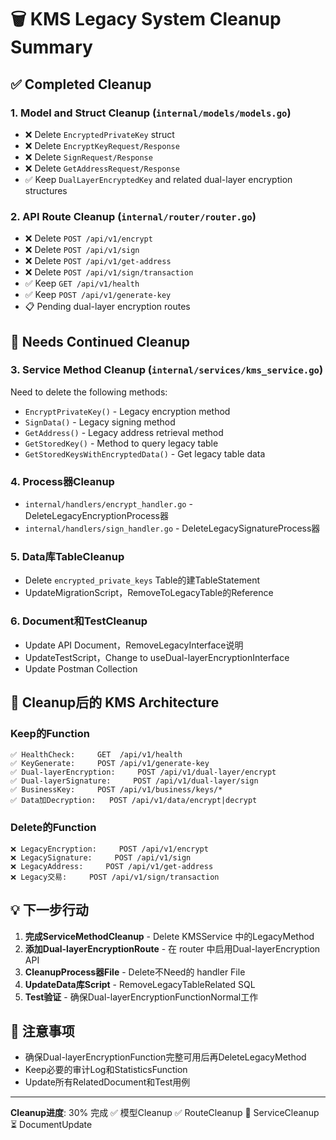 # 🗑️ KMS Legacy System Cleanup Summary

## ✅ Completed Cleanup

### 1. **Model and Struct Cleanup** (`internal/models/models.go`)

- ❌ Delete `EncryptedPrivateKey` struct
- ❌ Delete `EncryptKeyRequest/Response`
- ❌ Delete `SignRequest/Response`
- ❌ Delete `GetAddressRequest/Response`
- ✅ Keep `DualLayerEncryptedKey` and related dual-layer encryption structures

### 2. **API Route Cleanup** (`internal/router/router.go`)

- ❌ Delete `POST /api/v1/encrypt`
- ❌ Delete `POST /api/v1/sign`
- ❌ Delete `POST /api/v1/get-address`
- ❌ Delete `POST /api/v1/sign/transaction`
- ✅ Keep `GET /api/v1/health`
- ✅ Keep `POST /api/v1/generate-key`
- 📋 Pending dual-layer encryption routes

## 🚧 Needs Continued Cleanup

### 3. **Service Method Cleanup** (`internal/services/kms_service.go`)

Need to delete the following methods:

- `EncryptPrivateKey()` - Legacy encryption method
- `SignData()` - Legacy signing method
- `GetAddress()` - Legacy address retrieval method
- `GetStoredKey()` - Method to query legacy table
- `GetStoredKeysWithEncryptedData()` - Get legacy table data

### 4. **Process器Cleanup**

- `internal/handlers/encrypt_handler.go` - DeleteLegacyEncryptionProcess器
- `internal/handlers/sign_handler.go` - DeleteLegacySignatureProcess器

### 5. **Data库TableCleanup**

- Delete `encrypted_private_keys` Table的建TableStatement
- UpdateMigrationScript，RemoveToLegacyTable的Reference

### 6. **Document和TestCleanup**

- Update API Document，RemoveLegacyInterface说明
- UpdateTestScript，Change to useDual-layerEncryptionInterface
- Update Postman Collection

## 🎯 Cleanup后的 KMS Architecture

### **Keep的Function**

```
✅ HealthCheck:     GET  /api/v1/health
✅ KeyGenerate:     POST /api/v1/generate-key
✅ Dual-layerEncryption:     POST /api/v1/dual-layer/encrypt
✅ Dual-layerSignature:     POST /api/v1/dual-layer/sign
✅ BusinessKey:     POST /api/v1/business/keys/*
✅ Data加Decryption:   POST /api/v1/data/encrypt|decrypt
```

### **Delete的Function**

```
❌ LegacyEncryption:     POST /api/v1/encrypt
❌ LegacySignature:     POST /api/v1/sign
❌ LegacyAddress:     POST /api/v1/get-address
❌ Legacy交易:     POST /api/v1/sign/transaction
```

## 💡 下一步行动

1. **完成ServiceMethodCleanup** - Delete KMSService 中的LegacyMethod
2. **添加Dual-layerEncryptionRoute** - 在 router 中启用Dual-layerEncryption API
3. **CleanupProcess器File** - Delete不Need的 handler File
4. **UpdateData库Script** - RemoveLegacyTableRelated SQL
5. **Test验证** - 确保Dual-layerEncryptionFunctionNormal工作

## 🚨 注意事项

- 确保Dual-layerEncryptionFunction完整可用后再DeleteLegacyMethod
- Keep必要的审计Log和StatisticsFunction
- Update所有RelatedDocument和Test用例

---

**Cleanup进度**: 30% 完成 ✅ 模型Cleanup ✅ RouteCleanup 🚧 ServiceCleanup ⏳ DocumentUpdate
